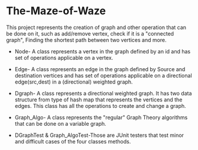 # The-Maze-of-Waze

This project represents the creation of graph and other operation that can be done on it, such as add/remove vertex, check if it is a "connected graph", Finding the shortest path between two vertices and more.

- Node- A class represents a vertex in the graph defined by an id and has set of operations applicable on a vertex.

- Edge- A class represents an edge in the graph defined by Source and destination vertices and has set of operations applicable on a directional edge(src,dest) in a (directional) weighted graph. 

- Dgraph- A class represents a directional weighted graph.
It has two data structure from type of hash map that represents the vertices and the edges. This class has all the operations to create and change a graph.

- Graph_Algo- A class represents the "regular" Graph Theory algorithms that can be done on a variable graph.

- DGraphTest & Graph_AlgoTest-Those are JUnit testers that test minor and difficult cases of the four classes methods.
